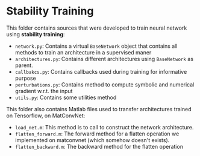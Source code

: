 # Stability Training 

This folder contains sources that were developed to train neural network using __stability training__:
+ `network.py`: Contains a virtual `BaseNetwork` object that contains all methods to train an architecture in a supervised maner
+ `architectures.py`: Contains different architectures using `BaseNetwork` as parent.
+ `callbakcs.py`: Contains callbacks used during training for informative purpose
+ `perturbations.py`: Contains method to compute symbolic and numerical gradient w.r.t. the input
+ `utils.py`: Contains some utilities method

This folder also contains Matlab files used to transfer architectures trained on Tensorflow, on MatConvNet:
+ `load_net.m`: This method is to call to construct the network architecture.
+ `flatten_forward.m`: The forward method for a flatten operation we implemented on matconvnet (which somehow doesn't exists).
+ `flatten_backward.m`: The backward method for the flatten operation